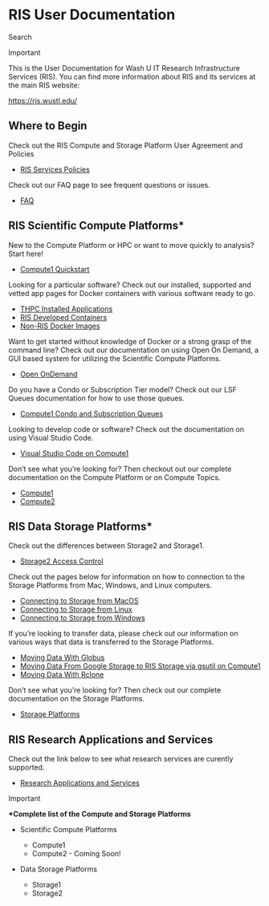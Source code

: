 


# RIS User Documentation

Search

> [!IMPORTANT]
> This is the User Documentation for Wash U IT Research Infrastructure Services (RIS). You can find more information about RIS and its services at the main RIS website:
>
> <https://ris.wustl.edu/>

## Where to Begin

Check out the RIS Compute and Storage Platform User Agreement and Policies

- [RIS Services Policies](RIS%20Services%20Policies.md)

Check out our FAQ page to see frequent questions or issues.

- [FAQ](FAQ.md)

## RIS Scientific Compute Platforms\*

New to the Compute Platform or HPC or want to move quickly to analysis? Start here!

- [Compute1 Quickstart](Compute1/Compute1%20Quickstart.md)

Looking for a particular software? Check out our installed, supported and vetted app pages for Docker containers with various software ready to go.

- [THPC Installed Applications](Applications/Compute1%20Applications/THPC%20Installed%20Applications.md)
- [RIS Developed Containers](Applications/Compute1%20Applications/RIS%20Developed%20Containers.md)
- [Non-RIS Docker Images](Applications/Non-RIS%20Docker%20Images.md)

Want to get started without knowledge of Docker or a strong grasp of the command line? Check out our documentation on using Open On Demand, a GUI based system for utilizing the Scientific Compute Platforms.

- [Open OnDemand](Compute1/Open%20OnDemand.md)

Do you have a Condo or Subscription Tier model? Check out our LSF Queues documentation for how to use those queues.

- [Compute1 Condo and Subscription Queues](Compute1/Compute1%20Condo%20and%20Subscription%20Queues.md)

Looking to develop code or software? Check out the documentation on using Visual Studio Code.

- [Visual Studio Code on Compute1](Compute1/Visual%20Studio%20Code%20on%20Compute1.md)

Don’t see what you’re looking for? Then checkout out our complete documentation on the Compute Platform or on Compute Topics.

- [Compute1](https://washu.atlassian.net/wiki/spaces/RUD/pages/1786937372/Software+Development+Using+Compute1)
- [Compute2](https://washu.atlassian.net/wiki/spaces/RUD/pages/1733361759/Compute2)

## RIS Data Storage Platforms\*

Check out the differences between Storage2 and Storage1.

- [Storage2 Access Control](Storage%20Platforms/Storage2%20Access%20Control.md)

Check out the pages below for information on how to connection to the Storage Platforms from Mac, Windows, and Linux computers.

- [Connecting to Storage from MacOS](Storage%20Platforms/Connecting%20to%20Storage%20from%20MacOS.md)
- [Connecting to Storage from Linux](Storage%20Platforms/Connecting%20to%20Storage%20from%20Linux.md)
- [Connecting to Storage from Windows](Storage%20Platforms/Connecting%20to%20Storage%20from%20Windows.md)

If you’re looking to transfer data, please check out our information on various ways that data is transferred to the Storage Platforms.

- [Moving Data With Globus](https://washu.atlassian.net/wiki/spaces/RUD/pages/1795588152/Moving+Data+With+Globus)
- [Moving Data From Google Storage to RIS Storage via gsutil on Compute1](Storage%20Platforms/Moving%20Data%20From%20Google%20Storage%20to%20RIS%20Storage%20via%20gsutil%20on%20Compute1.md)
- [Moving Data With Rclone](Storage%20Platforms/Moving%20Data%20With%20Rclone.md)

Don’t see what you’re looking for? Then check out our complete documentation on the Storage Platforms.

- [Storage Platforms](Storage%20Platforms.md)

## RIS Research Applications and Services

Check out the link below to see what research services are curently supported.

- [Research Applications and Services](Research%20Applications%20and%20Services.md)

> [!IMPORTANT]
> **\*Complete list of the Compute and Storage Platforms**
>
> - Scientific Compute Platforms
>
>   - Compute1
>   - Compute2 - Coming Soon!
> - Data Storage Platforms
>
>   - Storage1
>   - Storage2
